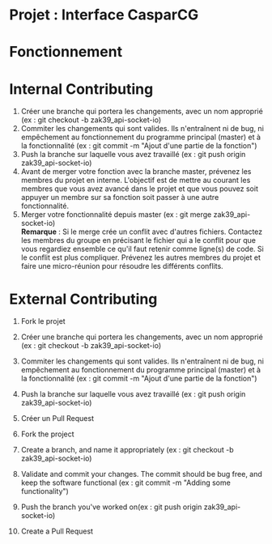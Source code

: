 Projet : Interface CasparCG
===========================

Fonctionnement
==============

Internal Contributing
=====================

1. Créer une branche qui portera les changements, avec un nom approprié (ex : git checkout -b zak39_api-socket-io)
2. Commiter les changements qui sont valides. Ils n'entraînent ni de bug, ni empêchement au fonctionnement du programme principal (master) et à la fonctionnalité (ex : git commit -m "Ajout d'une partie de la fonction")
3. Push la branche sur laquelle vous avez travaillé (ex : git push origin zak39_api-socket-io)
4. Avant de merger votre fonction avec la branche master, prévenez les membres du projet en interne. L'objectif est de mettre au courant les membres que vous avez avancé dans le projet et que vous pouvez soit appuyer un membre sur sa fonction soit passer à une autre fonctionnalité.  
5. Merger votre fonctionnalité depuis master (ex : git merge zak39_api-socket-io)  
**Remarque** : Si le merge crée un conflit avec d'autres fichiers. Contactez les membres du groupe en précisant le fichier qui a le conflit pour que vous regardiez ensemble ce qu'il faut retenir comme ligne(s) de code. Si le conflit est plus compliquer. Prévenez les autres membres du projet et faire une micro-réunion pour résoudre les différents conflits.


External Contributing
=====================

1. Fork le projet
2. Créer une branche qui portera les changements, avec un nom approprié (ex : git checkout -b zak39_api-socket-io)
3. Commiter les changements qui sont valides. Ils n'entraînent ni de bug, ni empêchement au fonctionnement du programme principal (master) et à la fonctionnalité (ex : git commit -m "Ajout d'une partie de la fonction")
4. Push la branche sur laquelle vous avez travaillé (ex : git push origin zak39_api-socket-io)
5. Créer un Pull Request

1. Fork the project
2. Create a branch, and name it appropriately (ex : git checkout -b zak39_api-socket-io)
3. Validate and commit your changes. The commit should be bug free, and keep the software functional (ex : git commit -m "Adding some functionality")
4. Push the branch you've worked on(ex : git push origin zak39_api-socket-io)
5. Create a Pull Request

